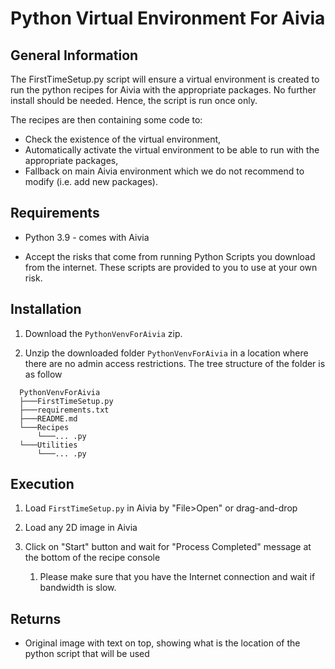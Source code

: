 # Python Virtual Environment For Aivia

## General Information

The FirstTimeSetup.py script will ensure a virtual environment is created to run the python recipes for Aivia with the appropriate packages.
No further install should be needed. Hence, the script is run once only.

The recipes are then containing some code to:
- Check the existence of the virtual environment,
- Automatically activate the virtual environment to be able to run with the appropriate packages,
- Fallback on main Aivia environment which we do not recommend to modify (i.e. add new packages).


## Requirements

* Python 3.9 - comes with Aivia

* Accept the risks that come from running Python Scripts you download from the internet. These scripts are provided to you to use at your own risk. 

## Installation

1. Download the `PythonVenvForAivia` zip.

2. Unzip the downloaded folder `PythonVenvForAivia` in a location where there are no admin access restrictions. 
The tree structure of the folder is as follow

```bash=
  PythonVenvForAivia
  ├───FirstTimeSetup.py
  ├───requirements.txt
  ├───README.md
  └───Recipes
      └───... .py
  └───Utilities
      └───... .py
```

## Execution

1. Load `FirstTimeSetup.py` in Aivia by "File>Open" or drag-and-drop

2. Load any 2D image in Aivia

3. Click on "Start" button and wait for "Process Completed" message at the bottom of the recipe console
    1. Please make sure that you have the Internet connection and wait if bandwidth is slow.


## Returns

* Original image with text on top, showing what is the location of the python script that will be used

